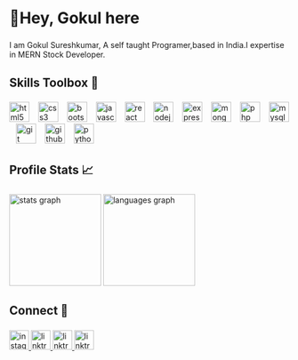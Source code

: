 <h1 align="left">👋Hey, Gokul here</h1>

###

<p align="left">I am Gokul Sureshkumar, A self taught Programer,based in India.I expertise in MERN Stock Developer.</p>



<h2 align="left">Skills Toolbox 🔨</h2>

###

<div align="left">
  <img src="https://cdn.jsdelivr.net/gh/devicons/devicon/icons/html5/html5-original.svg" height="36" alt="html5 logo"  />
  <img width="8" />
  <img src="https://cdn.jsdelivr.net/gh/devicons/devicon/icons/css3/css3-original.svg" height="36" alt="css3 logo"  />
  <img width="8" />
  <img src="https://skillicons.dev/icons?i=bootstrap" height="36" alt="bootstrap logo"  />
  <img width="8" />
  <img src="https://skillicons.dev/icons?i=js" height="36" alt="javascript logo"  />
  <img width="8" />
  <img src="https://skillicons.dev/icons?i=react" height="36" alt="react logo"  />
  <img width="8" />
  <img src="https://skillicons.dev/icons?i=nodejs" height="36" alt="nodejs logo"  />
  <img width="8" />
  <img src="https://skillicons.dev/icons?i=express" height="36" alt="express logo"  />
  <img width="8" />
  <img src="https://skillicons.dev/icons?i=mongodb" height="36" alt="mongodb logo"  />
  <img width="8" />
  <img src="https://skillicons.dev/icons?i=php" height="36" alt="php logo"  />
  <img width="8" />
  <img src="https://skillicons.dev/icons?i=mysql" height="36" alt="mysql logo"  />
  <img width="8" />
  <img src="https://skillicons.dev/icons?i=git" height="36" alt="git logo"  />
  <img width="8" />
  <img src="https://skillicons.dev/icons?i=github" height="36" alt="github logo"  />
  <img width="8" />
  <img src="https://cdn.jsdelivr.net/gh/devicons/devicon/icons/python/python-original.svg" height="36" alt="python logo"  />
</div>

###

<h2 align="left">Profile Stats 📈</h2>

###

<div align="left">
  <img src="https://github-readme-stats.vercel.app/api?username=adilcodes&hide_title=false&hide_rank=false&show_icons=true&include_all_commits=true&count_private=true&disable_animations=false&theme=github_dark&locale=en&hide_border=true&order=1" height="165" alt="stats graph"  />
  <img src="https://github-readme-stats.vercel.app/api/top-langs?username=adilcodes&locale=en&hide_title=false&layout=compact&card_width=320&langs_count=4&theme=github_dark&hide_border=true&order=2" height="165" alt="languages graph"  />
</div>

###

<h2 align="left">Connect 🔗</h2>

###

<div align="left">
  <a href="
https://www.instagram.com/i__gokul_?igsh=MW5vN2Mwcm12M2FhMw%3D%3D&utm_source=qr" target="_blank">
    <img src="https://raw.githubusercontent.com/maurodesouza/profile-readme-generator/master/src/assets/icons/social/instagram/default.svg" height="35" alt="instagram logo"  />
  </a>
  <a href="
https://t.me/+919597654462" target="_blank">
    <img src="https://cdn-icons-png.flaticon.com/512/2111/2111646.png" height="35" alt="linktree logo"  />
  </a>
  <a href="https://wa.me/qr/L4M35TOFDWDJO1" target="_blank">
    <img src="https://cdn-icons-png.flaticon.com/512/5968/5968841.png" height="35" alt="linktree logo"  />
  </a>
  <a href="www.linkedin.com/in/gokulsureshkumar06" target="_blank">
    <img src="https://cdn-icons-png.flaticon.com/512/145/145807.png" height="35" alt="linktree logo"  />
  </a>
</div>

###
